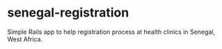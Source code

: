 senegal-registration
====================

Simple Rails app to help registration process at health clinics in Senegal, West Africa.
